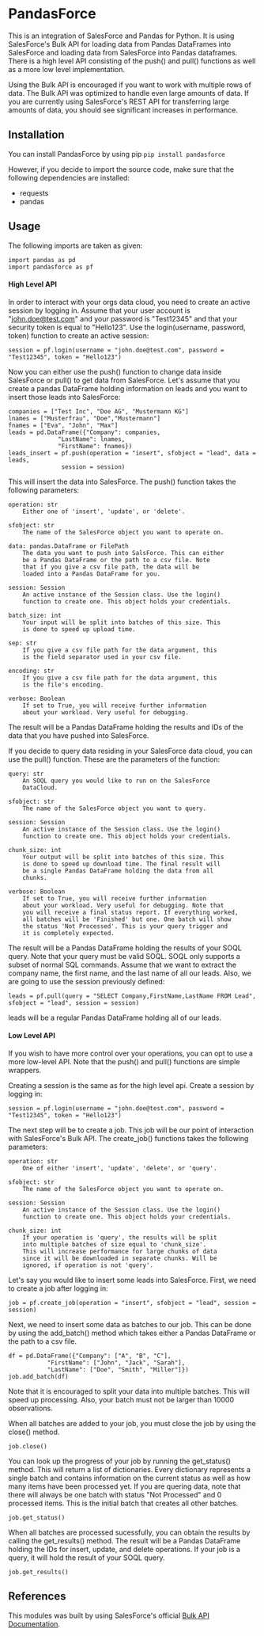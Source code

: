 # PandasForce
This is an integration of SalesForce and Pandas for Python. It is using SalesForce's Bulk API for loading data from Pandas DataFrames into SalesForce and loading data from SalesForce into Pandas dataframes. There is a high level API consisting of the push() and pull() functions as well as a more low level implementation.

Using the Bulk API is encouraged if you want to work with multiple rows of data. The Bulk API was optimized to handle even large amounts of data. If you are currently using SalesForce's REST API for transferring large amounts of data, you should see significant increases in performance.

## Installation
You can install PandasForce by using pip
```pip install pandasforce```

However, if you decide to import the source code, make sure that the following dependencies are installed:
* requests
* pandas

## Usage

The following imports are taken as given:
```
import pandas as pd
import pandasforce as pf
```

#### High Level API
In order to interact with your orgs data cloud, you need to create an active session by logging in. Assume that your user account is "john.doe@test.com" and your password is "Test12345" and that your security token is equal to "Hello123". Use the login(username, password, token) function to create an active session:
```
session = pf.login(username = "john.doe@test.com", password = "Test12345", token = "Hello123")
```

Now you can either use the push() function to change data inside SalesForce or pull() to get data from SalesForce. Let's assume that you create a pandas DataFrame holding information on leads and you want to insert those leads into SalesForce:

```
companies = ["Test Inc", "Doe AG", "Mustermann KG"]
lnames = ["Musterfrau", "Doe","Mustermann"]
fnames = ["Eva", "John", "Max"]
leads = pd.DataFrame({"Company": companies,
		      "LastName": lnames,
		      "FirstName": fnames})
leads_insert = pf.push(operation = "insert", sfobject = "lead", data = leads,
		       session = session)
```

This will insert the data into SalesForce. The push() function takes the following parameters:
    
    operation: str
        Either one of 'insert', 'update', or 'delete'.
        
    sfobject: str
        The name of the SalesForce object you want to operate on.
        
    data: pandas.DataFrame or FilePath
        The data you want to push into SalsForce. This can either
        be a Pandas DataFrame or the path to a csv file. Note
        that if you give a csv file path, the data will be
        loaded into a Pandas DataFrame for you.
        
    session: Session
        An active instance of the Session class. Use the login()
        function to create one. This object holds your credentials.
        
    batch_size: int
        Your input will be split into batches of this size. This
        is done to speed up upload time.
        
    sep: str
        If you give a csv file path for the data argument, this
        is the field separator used in your csv file.
        
    encoding: str
        If you give a csv file path for the data argument, this
        is the file's encoding.
        
    verbose: Boolean
        If set to True, you will receive further information
        about your workload. Very useful for debugging.

The result will be a Pandas DataFrame holding the results and IDs of the data that you have pushed into SalesForce.

If you decide to query data residing in your SalesForce data cloud, you can use the pull() function. These are the parameters of the function:

    query: str
        An SOQL query you would like to run on the SalesForce
        DataCloud.
        
    sfobject: str
        The name of the SalesForce object you want to query.
        
    session: Session
        An active instance of the Session class. Use the login()
        function to create one. This object holds your credentials.
        
    chunk_size: int
        Your output will be split into batches of this size. This
        is done to speed up download time. The final result will
        be a single Pandas DataFrame holding the data from all
        chunks.
        
    verbose: Boolean
        If set to True, you will receive further information
        about your workload. Very useful for debugging. Note that
        you will receive a final status report. If everything worked,
        all batches will be 'Finished' but one. One batch will show
        the status 'Not Processed'. This is your query trigger and 
        it is completely expected.

The result will be a Pandas DataFrame holding the results of your SOQL query. Note that your query must be valid SOQL. SOQL only supports a subset of normal SQL commands. Assume that we want to extract the company name, the first name, and the last name of all our leads. Also, we are going to use the session previously defined:
```
leads = pf.pull(query = "SELECT Company,FirstName,LastName FROM Lead", sfobject = "lead", session = session)
```
leads will be a regular Pandas DataFrame holding all of our leads.

#### Low Level API
If you wish to have more control over your operations, you can opt to use a more low-level API. Note that the push() and pull() functions are simple wrappers.

Creating a session is the same as for the high level api. Create a session by logging in:
```
session = pf.login(username = "john.doe@test.com", password = "Test12345", token = "Hello123")
```

The next step will be to create a job. This job will be our point of interaction with SalesForce's Bulk API. The create_job() functions takes the following parameters:

    operation: str
        One of either 'insert', 'update', 'delete', or 'query'.
        
    sfobject: str
        The name of the SalesForce object you want to operate on.
        
    session: Session
        An active instance of the Session class. Use the login()
        function to create one. This object holds your credentials.
        
    chunk_size: int
        If your operation is 'query', the results will be split
        into multiple batches of size equal to 'chunk_size'.
        This will increase performance for large chunks of data
        since it will be downloaded in separate chunks. Will be
        ignored, if operation is not 'query'.

Let's say you would like to insert some leads into SalesForce. First, we need to create a job after logging in:

```
job = pf.create_job(operation = "insert", sfobject = "lead", session = session)
```

Next, we need to insert some data as batches to our job. This can be done by using the add_batch() method which takes either a Pandas DataFrame or the path to a csv file.

```
df = pd.DataFrame({"Company": ["A", "B", "C"],
		   "FirstName": ["John", "Jack", "Sarah"],
		   "LastName": ["Doe", "Smith", "Miller"]}) 
job.add_batch(df)
```

Note that it is encouraged to split your data into multiple batches. This will speed up processing. Also, your batch must not be larger than 10000 observations.

When all batches are added to your job, you must close the job by using the close() method.
```
job.close()
```

You can look up the progress of your job by running the get_status() method. This will return a list of dictionaries. Every dictionary represents a single batch and contains information on the current status as well as how many items have been processed yet. If you are quering data, note that there will always be one batch with status "Not Processed" and 0 processed items. This is the initial batch that creates all other batches.
```
job.get_status()
```

When all batches are processed sucessfully, you can obtain the results by calling the get_results() method. The result will be a Pandas DataFrame holding the IDs for insert, update, and delete operations. If your job is a query, it will hold the result of your SOQL query.
```
job.get_results()
```

## References
This modules was built by using SalesForce's official [Bulk API Documentation](https://developer.salesforce.com/docs/atlas.en-us.api_asynch.meta/api_asynch/).
